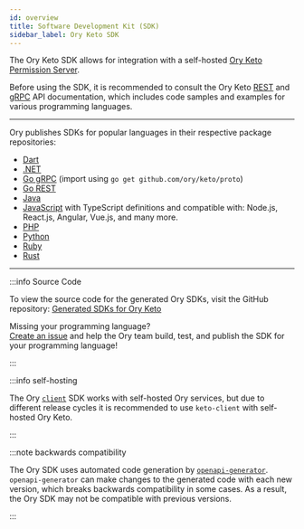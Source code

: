 ```yaml
---
id: overview
title: Software Development Kit (SDK)
sidebar_label: Ory Keto SDK
---
```


The Ory Keto SDK allows for integration with a self-hosted [Ory Keto Permission Server](https://github.com/ory/keto).

Before using the SDK, it is recommended to consult the Ory Keto [REST](../reference/rest-api) and [gRPC](../reference/rest-api)
API documentation, which includes code samples and examples for various programming languages.

---

Ory publishes SDKs for popular languages in their respective package repositories:

- [Dart](https://pub.dev/packages/ory_keto_client)
- [.NET](https://www.nuget.org/packages/Ory.keto.Client/)
- [Go gRPC](https://github.com/ory/keto/blob/master/proto/go.mod) (import using `go get github.com/ory/keto/proto`)
- [Go REST](https://github.com/ory/keto-client-go)
- [Java](https://search.maven.org/artifact/sh.ory.keto/keto-client)
- [JavaScript](https://www.npmjs.com/package/@ory/keto-client) with TypeScript definitions and compatible with: Node.js, React.js,
  Angular, Vue.js, and many more.
- [PHP](https://packagist.org/packages/ory/keto-client)
- [Python](https://pypi.org/project/ory-keto-client/)
- [Ruby](https://rubygems.org/gems/ory-keto-client)
- [Rust](https://crates.io/crates/ory-keto-client)

---

:::info Source Code

To view the source code for the generated Ory SDKs, visit the GitHub repository:
[Generated SDKs for Ory Keto](https://github.com/ory/sdk/tree/master/clients/keto/)

Missing your programming language?  
[Create an issue](https://github.com/ory/sdk/issues) and help the Ory team build, test, and publish the SDK for your programming
language!

:::

:::info self-hosting

The Ory [`client`](../../sdk.mdx) SDK works with self-hosted Ory services, but due to different release cycles it is recommended
to use `keto-client` with self-hosted Ory Keto.

:::

:::note backwards compatibility

The Ory SDK uses automated code generation by [`openapi-generator`](https://github.com/OpenAPITools/openapi-generator).
`openapi-generator` can make changes to the generated code with each new version, which breaks backwards compatibility in some
cases. As a result, the Ory SDK may not be compatible with previous versions.

:::
